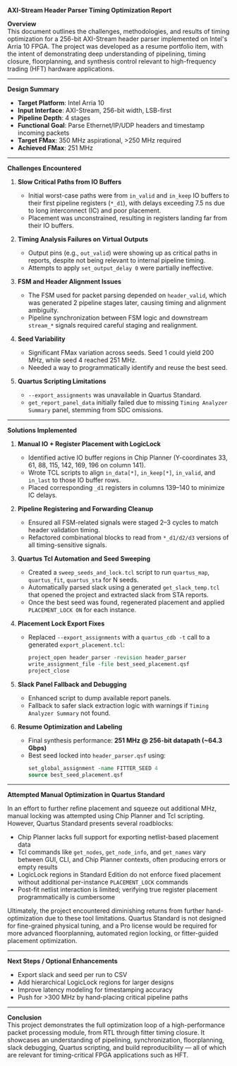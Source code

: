 **AXI-Stream Header Parser Timing Optimization Report**

**Overview**  
This document outlines the challenges, methodologies, and results of timing optimization for a 256-bit AXI-Stream header parser implemented on Intel's Arria 10 FPGA. The project was developed as a resume portfolio item, with the intent of demonstrating deep understanding of pipelining, timing closure, floorplanning, and synthesis control relevant to high-frequency trading (HFT) hardware applications.

---

**Design Summary**
- **Target Platform**: Intel Arria 10
- **Input Interface**: AXI-Stream, 256-bit width, LSB-first
- **Pipeline Depth**: 4 stages
- **Functional Goal**: Parse Ethernet/IP/UDP headers and timestamp incoming packets
- **Target FMax**: 350 MHz aspirational, >250 MHz required
- **Achieved FMax**: 251 MHz

---

**Challenges Encountered**

1. **Slow Critical Paths from IO Buffers**
   - Initial worst-case paths were from `in_valid` and `in_keep` IO buffers to their first pipeline registers (`*_d1`), with delays exceeding 7.5 ns due to long interconnect (IC) and poor placement.
   - Placement was unconstrained, resulting in registers landing far from their IO buffers.

2. **Timing Analysis Failures on Virtual Outputs**
   - Output pins (e.g., `out_valid`) were showing up as critical paths in reports, despite not being relevant to internal pipeline timing.
   - Attempts to apply `set_output_delay 0` were partially ineffective.

3. **FSM and Header Alignment Issues**
   - The FSM used for packet parsing depended on `header_valid`, which was generated 2 pipeline stages later, causing timing and alignment ambiguity.
   - Pipeline synchronization between FSM logic and downstream `stream_*` signals required careful staging and realignment.

4. **Seed Variability**
   - Significant FMax variation across seeds. Seed 1 could yield 200 MHz, while seed 4 reached 251 MHz.
   - Needed a way to programmatically identify and reuse the best seed.

5. **Quartus Scripting Limitations**
   - `--export_assignments` was unavailable in Quartus Standard.
   - `get_report_panel_data` initially failed due to missing `Timing Analyzer Summary` panel, stemming from SDC omissions.

---

**Solutions Implemented**

1. **Manual IO + Register Placement with LogicLock**
   - Identified active IO buffer regions in Chip Planner (Y-coordinates 33, 61, 88, 115, 142, 169, 196 on column 141).
   - Wrote TCL scripts to align `in_data[*]`, `in_keep[*]`, `in_valid`, and `in_last` to those IO buffer rows.
   - Placed corresponding `_d1` registers in columns 139–140 to minimize IC delays.

2. **Pipeline Registering and Forwarding Cleanup**
   - Ensured all FSM-related signals were staged 2–3 cycles to match header validation timing.
   - Refactored combinational blocks to read from `*_d1/d2/d3` versions of all timing-sensitive signals.

3. **Quartus Tcl Automation and Seed Sweeping**
   - Created a `sweep_seeds_and_lock.tcl` script to run `quartus_map`, `quartus_fit`, `quartus_sta` for N seeds.
   - Automatically parsed slack using a generated `get_slack_temp.tcl` that opened the project and extracted slack from STA reports.
   - Once the best seed was found, regenerated placement and applied `PLACEMENT_LOCK ON` for each instance.

4. **Placement Lock Export Fixes**
   - Replaced `--export_assignments` with a `quartus_cdb -t` call to a generated `export_placement.tcl`:
     ```tcl
     project_open header_parser -revision header_parser
     write_assignment_file -file best_seed_placement.qsf
     project_close
     ```

5. **Slack Panel Fallback and Debugging**
   - Enhanced script to dump available report panels.
   - Fallback to safer slack extraction logic with warnings if `Timing Analyzer Summary` not found.

6. **Resume Optimization and Labeling**
   - Final synthesis performance: **251 MHz @ 256-bit datapath (~64.3 Gbps)**
   - Best seed locked into `header_parser.qsf` using:
     ```tcl
     set_global_assignment -name FITTER_SEED 4
     source best_seed_placement.qsf
     ```

---

**Attempted Manual Optimization in Quartus Standard**

In an effort to further refine placement and squeeze out additional MHz, manual locking was attempted using Chip Planner and Tcl scripting. However, Quartus Standard presents several roadblocks:

- Chip Planner lacks full support for exporting netlist-based placement data
- Tcl commands like `get_nodes`, `get_node_info`, and `get_names` vary between GUI, CLI, and Chip Planner contexts, often producing errors or empty results
- LogicLock regions in Standard Edition do not enforce fixed placement without additional per-instance `PLACEMENT_LOCK` commands
- Post-fit netlist interaction is limited; verifying true register placement programmatically is cumbersome

Ultimately, the project encountered diminishing returns from further hand-optimization due to these tool limitations. Quartus Standard is not designed for fine-grained physical tuning, and a Pro license would be required for more advanced floorplanning, automated region locking, or fitter-guided placement optimization.

---

**Next Steps / Optional Enhancements**
- Export slack and seed per run to CSV
- Add hierarchical LogicLock regions for larger designs
- Improve latency modeling for timestamping accuracy
- Push for >300 MHz by hand-placing critical pipeline paths

---

**Conclusion**  
This project demonstrates the full optimization loop of a high-performance packet processing module, from RTL through fitter timing closure. It showcases an understanding of pipelining, synchronization, floorplanning, slack debugging, Quartus scripting, and build reproducibility — all of which are relevant for timing-critical FPGA applications such as HFT.
